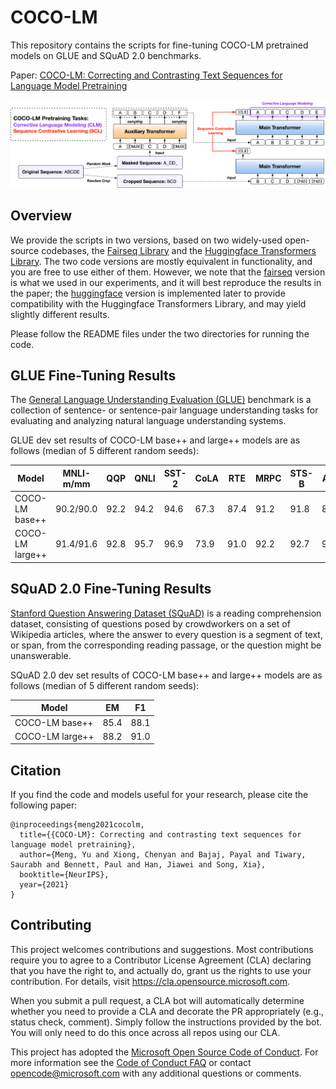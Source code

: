 # COCO-LM

This repository contains the scripts for fine-tuning COCO-LM pretrained models on GLUE and SQuAD 2.0 benchmarks.

Paper: [COCO-LM: Correcting and Contrasting Text Sequences for Language Model Pretraining](https://arxiv.org/abs/2102.08473)

<img src="./coco-lm.png" width="1000px"></img>

## Overview

We provide the scripts in two versions, based on two widely-used open-source codebases, the [Fairseq Library](https://github.com/pytorch/fairseq) and the [Huggingface Transformers Library](https://github.com/huggingface/transformers). The two code versions are mostly equivalent in functionality, and you are free to use either of them. However, we note that the [fairseq](fairseq) version is what we used in our experiments, and it will best reproduce the results in the paper; the [huggingface](huggingface) version is implemented later to provide compatibility with the Huggingface Transformers Library, and may yield slightly different results.

Please follow the README files under the two directories for running the code.

## GLUE Fine-Tuning Results

The [General Language Understanding Evaluation (GLUE)](https://gluebenchmark.com/) benchmark is a collection of sentence- or sentence-pair language understanding tasks for evaluating and analyzing natural language understanding systems. 

GLUE dev set results of COCO-LM base++ and large++ models are as follows (median of 5 different random seeds):

| Model | MNLI-m/mm | QQP | QNLI | SST-2 | CoLA | RTE | MRPC | STS-B | AVG |
| ------ | ------ | ------ | ------ | ------ | ------ | ------ | ------ | ------ | ------ |
| COCO-LM base++ | 90.2/90.0 | 92.2 | 94.2 | 94.6 | 67.3 | 87.4 | 91.2 | 91.8 | 88.6 |
| COCO-LM large++ | 91.4/91.6 | 92.8 | 95.7 | 96.9 | 73.9 | 91.0 | 92.2 | 92.7 | 90.8 |

## SQuAD 2.0 Fine-Tuning Results

[Stanford Question Answering Dataset (SQuAD)](https://rajpurkar.github.io/SQuAD-explorer/) is a reading comprehension dataset, consisting of questions posed by crowdworkers on a set of Wikipedia articles, where the answer to every question is a segment of text, or span, from the corresponding reading passage, or the question might be unanswerable. 

SQuAD 2.0 dev set results of COCO-LM base++ and large++ models are as follows (median of 5 different random seeds):

| Model | EM | F1 |
| ------ | ------ | ------ |
| COCO-LM base++ | 85.4 | 88.1 |
| COCO-LM large++ | 88.2 | 91.0 |

## Citation
If you find the code and models useful for your research, please cite the following paper:
```
@inproceedings{meng2021cocolm,
  title={{COCO-LM}: Correcting and contrasting text sequences for language model pretraining},
  author={Meng, Yu and Xiong, Chenyan and Bajaj, Payal and Tiwary, Saurabh and Bennett, Paul and Han, Jiawei and Song, Xia},
  booktitle={NeurIPS},
  year={2021}
}
```

## Contributing

This project welcomes contributions and suggestions.  Most contributions require you to agree to a
Contributor License Agreement (CLA) declaring that you have the right to, and actually do, grant us
the rights to use your contribution. For details, visit https://cla.opensource.microsoft.com.

When you submit a pull request, a CLA bot will automatically determine whether you need to provide
a CLA and decorate the PR appropriately (e.g., status check, comment). Simply follow the instructions
provided by the bot. You will only need to do this once across all repos using our CLA.

This project has adopted the [Microsoft Open Source Code of Conduct](https://opensource.microsoft.com/codeofconduct/).
For more information see the [Code of Conduct FAQ](https://opensource.microsoft.com/codeofconduct/faq/) or
contact [opencode@microsoft.com](mailto:opencode@microsoft.com) with any additional questions or comments.
